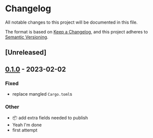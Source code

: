 # Changelog
All notable changes to this project will be documented in this file.

The format is based on [Keep a Changelog](https://keepachangelog.com/en/1.0.0/),
and this project adheres to [Semantic Versioning](https://semver.org/spec/v2.0.0.html).

## [Unreleased]

## [0.1.0](https://github.com/paperclip-universe/apollo/releases/tag/apollo-hyper-api-interface-v0.1.0) - 2023-02-02

### Fixed
- replace mangled `Cargo.toml`s

### Other
- :package: add extra fields needed to publish
- Yeah I'm done
- first attempt
